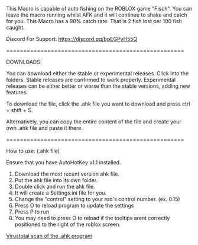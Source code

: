 This Macro is capable of auto fishing on the ROBLOX game "Fisch". You can leave the macro running whilst AFK and it will continue to shake and catch for you.
This Macro has a 98% catch rate. That is 2 fish lost per 100 fish caught.

Discord For Support: https://discord.gg/bpEGPyH55Q

====================================================

DOWNLOADS:

You can download either the stable or experimental releases. Click into the folders.
Stable releases are confirmed to work properly.
Experimental releases can be either better or worse than the stable versions, adding new features.

To download the file, click the .ahk file you want to download and press ctrl + shift + S.

Alternatively, you can copy the entire content of the file and create your own .ahk file and paste it there.

====================================================

How to use: (.ahk file)

Ensure that you have AutoHotKey v1.1 installed.

1. Download the most recent version ahk file.
2. Put the ahk file into its own folder.
3. Double click and run the ahk file.
4. It will create a Settings.ini file for you.
5. Change the "control" setting to your rod's control number. (ex. 0.15)
7. Press O to reload program to update the settings
8. Press P to run
9. You may need to press O to reload if the tooltips arent correctly positioned to the right of the roblox screen.

[Virustotal scan of the .ahk program](https://www.virustotal.com/gui/file/c041cb7ad42291cd0d8082690c206fe3486f5b7854edecfd8ac8f39016d17fde?nocache=1)
